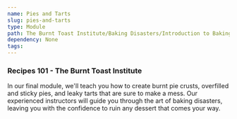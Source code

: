 ```yaml
---
name: Pies and Tarts
slug: pies-and-tarts
type: Module
path: The Burnt Toast Institute/Baking Disasters/Introduction to Baking Disasters/Pies and Tarts
dependency: None
tags:
---
```


### Recipes 101 - The Burnt Toast Institute

In our final module, we'll teach you how to create burnt pie crusts, overfilled and sticky pies, and leaky tarts that are sure to make a mess. Our experienced instructors will guide you through the art of baking disasters, leaving you with the confidence to ruin any dessert that comes your way.
